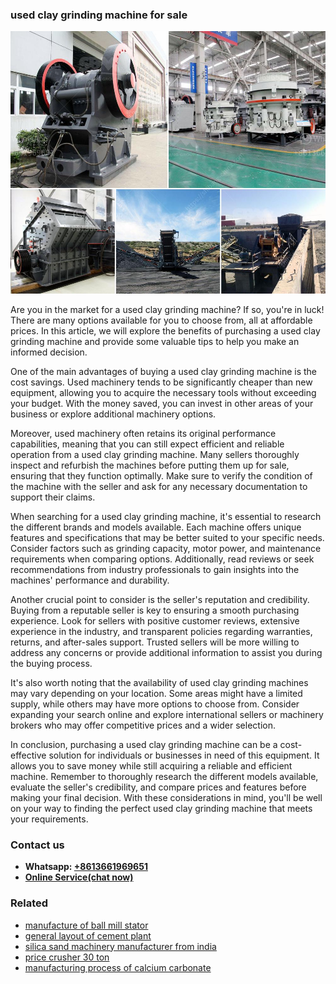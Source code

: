 <h3>used clay grinding machine for sale</h3><img src='1708323132.jpg' alt=''><p>Are you in the market for a used clay grinding machine? If so, you're in luck! There are many options available for you to choose from, all at affordable prices. In this article, we will explore the benefits of purchasing a used clay grinding machine and provide some valuable tips to help you make an informed decision.</p><p>One of the main advantages of buying a used clay grinding machine is the cost savings. Used machinery tends to be significantly cheaper than new equipment, allowing you to acquire the necessary tools without exceeding your budget. With the money saved, you can invest in other areas of your business or explore additional machinery options.</p><p>Moreover, used machinery often retains its original performance capabilities, meaning that you can still expect efficient and reliable operation from a used clay grinding machine. Many sellers thoroughly inspect and refurbish the machines before putting them up for sale, ensuring that they function optimally. Make sure to verify the condition of the machine with the seller and ask for any necessary documentation to support their claims.</p><p>When searching for a used clay grinding machine, it's essential to research the different brands and models available. Each machine offers unique features and specifications that may be better suited to your specific needs. Consider factors such as grinding capacity, motor power, and maintenance requirements when comparing options. Additionally, read reviews or seek recommendations from industry professionals to gain insights into the machines' performance and durability.</p><p>Another crucial point to consider is the seller's reputation and credibility. Buying from a reputable seller is key to ensuring a smooth purchasing experience. Look for sellers with positive customer reviews, extensive experience in the industry, and transparent policies regarding warranties, returns, and after-sales support. Trusted sellers will be more willing to address any concerns or provide additional information to assist you during the buying process.</p><p>It's also worth noting that the availability of used clay grinding machines may vary depending on your location. Some areas might have a limited supply, while others may have more options to choose from. Consider expanding your search online and explore international sellers or machinery brokers who may offer competitive prices and a wider selection.</p><p>In conclusion, purchasing a used clay grinding machine can be a cost-effective solution for individuals or businesses in need of this equipment. It allows you to save money while still acquiring a reliable and efficient machine. Remember to thoroughly research the different models available, evaluate the seller's credibility, and compare prices and features before making your final decision. With these considerations in mind, you'll be well on your way to finding the perfect used clay grinding machine that meets your requirements.</p><h3>Contact us</h3><ul><li><strong>Whatsapp:&nbsp;<a href="https://wa.me/8613661969651">+8613661969651</a></strong></li><li><a href="https://swt.shibang-china.com/?git&amp;zhl&amp;used clay grinding machine for sale"><strong>Online Service(chat now)</strong></a></li></ul><h3>Related</h3><ul><li><a href='manufacture of ball mill stator.md'>manufacture of ball mill stator</a></li><li><a href='general layout of cement plant.md'>general layout of cement plant</a></li><li><a href='silica sand machinery manufacturer from india.md'>silica sand machinery manufacturer from india</a></li><li><a href='price crusher 30 ton.md'>price crusher 30 ton</a></li><li><a href='manufacturing process of calcium carbonate.md'>manufacturing process of calcium carbonate</a></li></ul>